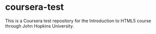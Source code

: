 # coursera-test
This is a Coursera test repository for the Introduction to HTML5 course through John Hopkins University.
